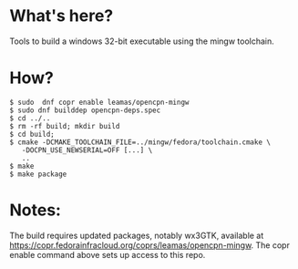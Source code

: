What's here?
============

Tools to build a windows 32-bit executable using the mingw toolchain.

How?
====
    $ sudo  dnf copr enable leamas/opencpn-mingw
    $ sudo dnf builddep opencpn-deps.spec
    $ cd ../..
    $ rm -rf build; mkdir build
    $ cd build;
    $ cmake -DCMAKE_TOOLCHAIN_FILE=../mingw/fedora/toolchain.cmake \
       -DOCPN_USE_NEWSERIAL=OFF [...] \
       ..
    $ make 
    $ make package

Notes:
=====
The build requires updated packages, notably wx3GTK, available at
https://copr.fedorainfracloud.org/coprs/leamas/opencpn-mingw.
The copr enable command above sets up access to this repo.
